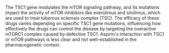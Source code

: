 The TSC1 gene modulates the mTOR signaling pathway, and its mutations impact the activity of mTOR inhibitors like everolimus and sirolimus, which are used to treat tuberous sclerosis complex (TSC). The efficacy of these drugs varies depending on specific TSC1 gene mutations, influencing how effectively the drugs can control the disease by targeting the overactive mTORC1 complex caused by defective TSC1. Aspirin's interaction with TSC1 or mTOR pathways is less clear and not well-established in the pharmacogenetic context.